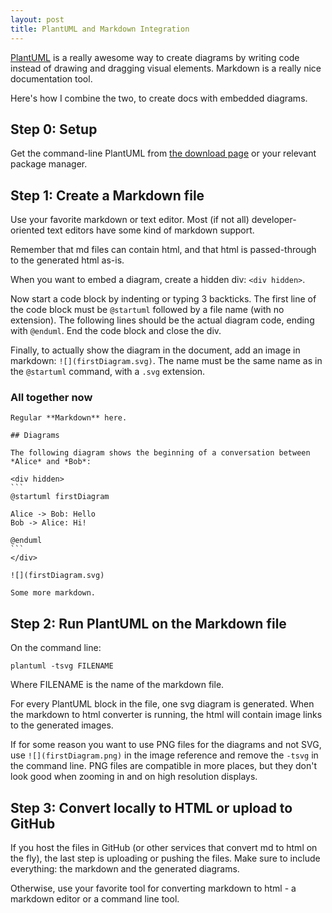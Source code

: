 ```yaml
---
layout: post
title: PlantUML and Markdown Integration
---
```


[PlantUML](http://plantuml.com/) is a really awesome way to create diagrams by writing code instead of drawing and dragging visual elements. Markdown is a really nice documentation tool.

Here's how I combine the two, to create docs with embedded diagrams.

## Step 0: Setup

Get the command-line PlantUML from [the download page](http://plantuml.com/download) or your relevant package manager.

## Step 1: Create a Markdown file

Use your favorite markdown or text editor. Most (if not all) developer-oriented text editors have some kind of markdown support.

Remember that md files can contain html, and that html is passed-through to the generated html as-is.

When you want to embed a diagram, create a hidden div: `<div hidden>`.

Now start a code block by indenting or typing 3 backticks. The first line of the code block must be `@startuml` followed by a file name (with no extension). The following lines should be the actual diagram code, ending with `@enduml`. End the code block and close the div.

Finally, to actually show the diagram in the document, add an image in markdown:
```![](firstDiagram.svg)```. The name must be the same name as in the `@startuml` command, with a `.svg` extension.

### All together now
	
	Regular **Markdown** here.
	
	## Diagrams
	
	The following diagram shows the beginning of a conversation between *Alice* and *Bob*:
	
	<div hidden>
	```
	@startuml firstDiagram
	
	Alice -> Bob: Hello
	Bob -> Alice: Hi!
			
	@enduml
	```
	</div>
	
	![](firstDiagram.svg)
	
	Some more markdown.
	
## Step 2: Run PlantUML on the Markdown file

On the command line:

	plantuml -tsvg FILENAME

Where FILENAME is the name of the markdown file.

For every PlantUML block in the file, one svg diagram is generated. When the markdown to html converter is running, the html will contain image links to the generated images.

If for some reason you want to use PNG files for the diagrams and not SVG, use `![](firstDiagram.png)` in the image reference and remove the `-tsvg` in the command line. PNG files are compatible in more places, but they don't look good when zooming in and on high resolution displays.

## Step 3: Convert locally to HTML or upload to GitHub

If you host the files in GitHub (or other services that convert md to html on the fly), the last step is uploading or pushing the files. Make sure to include everything: the markdown and the generated diagrams.

Otherwise, use your favorite tool for converting markdown to html - a markdown editor or a command line tool.
